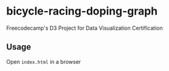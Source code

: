 # bicycle-racing-doping-graph
Freecodecamp's D3 Project for Data Visualization Certification

## Usage
Open `index.html` in a browser
